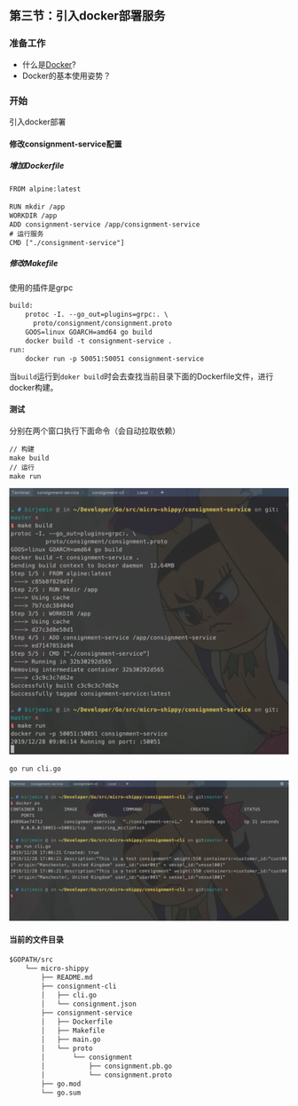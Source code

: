 ## 第三节：引入docker部署服务

### 准备工作
- 什么是[Docker](http://birjemin.com/wiki/docker)?
- Docker的基本使用姿势？

### 开始
引入docker部署

#### 修改consignment-service配置

##### 增加Dockerfile

```
FROM alpine:latest

RUN mkdir /app
WORKDIR /app
ADD consignment-service /app/consignment-service
# 运行服务
CMD ["./consignment-service"]
```

##### 修改Makefile
使用的插件是grpc

```
build:
	protoc -I. --go_out=plugins=grpc:. \
	  proto/consignment/consignment.proto
	GOOS=linux GOARCH=amd64 go build
	docker build -t consignment-service .
run:
	docker run -p 50051:50051 consignment-service
```

当`build`运行到`doker build`时会去查找当前目录下面的Dockerfile文件，进行docker构建。

#### 测试
分别在两个窗口执行下面命令（会自动拉取依赖）

```
// 构建
make build
// 运行
make run
```

![2019122807.png](./img/2019122807.png)

```
go run cli.go
```
![2019122808.png](./img/2019122808.png)

#### 当前的文件目录
```
$GOPATH/src
    └── micro-shippy
        ├── README.md
        ├── consignment-cli
        │   ├── cli.go
        │   └── consignment.json
        ├── consignment-service
        │   ├── Dockerfile
        │   ├── Makefile
        │   ├── main.go
        │   └── proto
        │       └── consignment
        │           ├── consignment.pb.go
        │           └── consignment.proto
        ├── go.mod
        └── go.sum
```